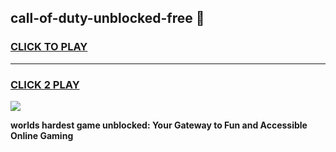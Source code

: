 
## call-of-duty-unblocked-free 👋
<h3>
<a href="https://premium.freeplayer.one?title=call-of-duty-unblocked-free&ref=14F">CLICK TO PLAY</a></h3>
<hr>

<h3>
<a href="https://premium.freeplayer.one?title=call-of-duty-unblocked-free&ref=14F">CLICK 2 PLAY</a>
  
</h3>

<a href="https://premium.freeplayer.one?title=call-of-duty-unblocked-free&ref=12F/"><img src="https://clearcache.store/games.png"></a>


**worlds hardest game unblocked: Your Gateway to Fun and Accessible Online Gaming**
